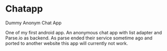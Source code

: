 # Chatapp
Dummy Anonym Chat App

One of my first android app. An anonymous chat app with list adapter and Parse.io as backend.
As parse ended their service sometime ago and ported to another website this app will currently not work.

